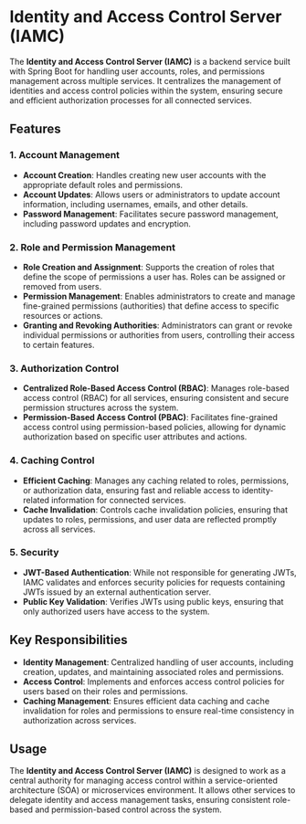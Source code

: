 # Identity and Access Control Server (IAMC)

The **Identity and Access Control Server (IAMC)** is a backend service built with Spring Boot for handling user accounts, roles, and permissions management across multiple services. It centralizes the management of identities and access control policies within the system, ensuring secure and efficient authorization processes for all connected services.

## Features

### 1. **Account Management**
- **Account Creation**: Handles creating new user accounts with the appropriate default roles and permissions.
- **Account Updates**: Allows users or administrators to update account information, including usernames, emails, and other details.
- **Password Management**: Facilitates secure password management, including password updates and encryption.

### 2. **Role and Permission Management**
- **Role Creation and Assignment**: Supports the creation of roles that define the scope of permissions a user has. Roles can be assigned or removed from users.
- **Permission Management**: Enables administrators to create and manage fine-grained permissions (authorities) that define access to specific resources or actions.
- **Granting and Revoking Authorities**: Administrators can grant or revoke individual permissions or authorities from users, controlling their access to certain features.

### 3. **Authorization Control**
- **Centralized Role-Based Access Control (RBAC)**: Manages role-based access control (RBAC) for all services, ensuring consistent and secure permission structures across the system.
- **Permission-Based Access Control (PBAC)**: Facilitates fine-grained access control using permission-based policies, allowing for dynamic authorization based on specific user attributes and actions.
  
### 4. **Caching Control**
- **Efficient Caching**: Manages any caching related to roles, permissions, or authorization data, ensuring fast and reliable access to identity-related information for connected services.
- **Cache Invalidation**: Controls cache invalidation policies, ensuring that updates to roles, permissions, and user data are reflected promptly across all services.

### 5. **Security**
- **JWT-Based Authentication**: While not responsible for generating JWTs, IAMC validates and enforces security policies for requests containing JWTs issued by an external authentication server.
- **Public Key Validation**: Verifies JWTs using public keys, ensuring that only authorized users have access to the system.

## Key Responsibilities
- **Identity Management**: Centralized handling of user accounts, including creation, updates, and maintaining associated roles and permissions.
- **Access Control**: Implements and enforces access control policies for users based on their roles and permissions.
- **Caching Management**: Ensures efficient data caching and cache invalidation for roles and permissions to ensure real-time consistency in authorization across services.

## Usage
The **Identity and Access Control Server (IAMC)** is designed to work as a central authority for managing access control within a service-oriented architecture (SOA) or microservices environment. It allows other services to delegate identity and access management tasks, ensuring consistent role-based and permission-based control across the system.
